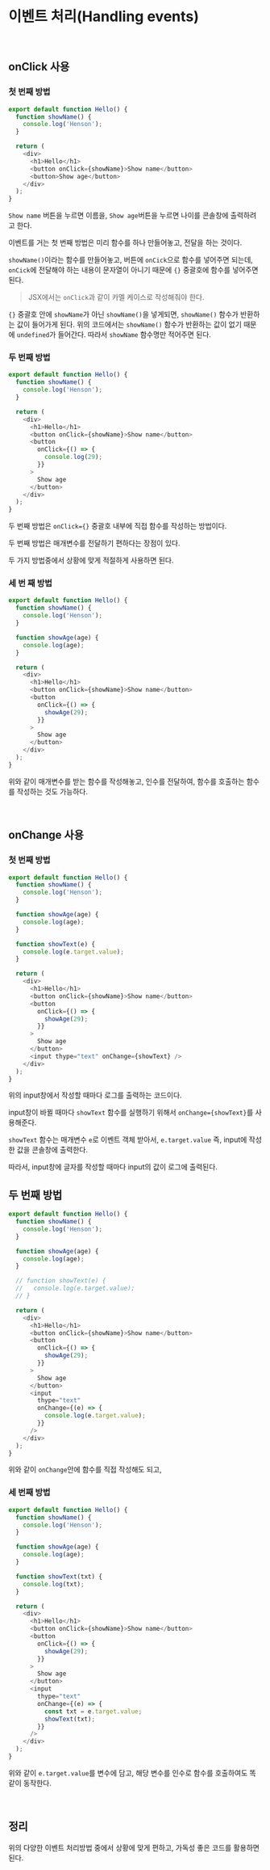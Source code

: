 # 이벤트 처리(Handling events)

<br />

## onClick 사용

### 첫 번째 방법

```javascript
export default function Hello() {
  function showName() {
    console.log('Henson');
  }

  return (
    <div>
      <h1>Hello</h1>
      <button onClick={showName}>Show name</button>
      <button>Show age</button>
    </div>
  );
}
```

`Show name` 버튼을 누르면 이름을, `Show age`버튼을 누르면 나이를 콘솔창에 출력하려고 한다.

이벤트를 거는 첫 번째 방법은 미리 함수를 하나 만들어놓고, 전달을 하는 것이다.

`showName()`이라는 함수를 만들어놓고, 버튼에 `onCick`으로 함수를 넣어주면 되는데, `onCick`에 전달해야 하는 내용이 문자열이 아니기 때문에 `{}` 중괄호에 함수를 넣어주면 된다.

> JSX에서는 `onClick`과 같이 카멜 케이스로 작성해줘야 한다.

`{}` 중괄호 안에 `showName`가 아닌 `showName()`을 넣게되면, `showName()` 함수가 반환하는 값이 들어가게 된다. 위의 코드에서는 `showName()` 함수가 반환하는 값이 없기 때문에 `undefined`가 들어간다. 따라서 `showName` 함수명만 적어주면 된다.

### 두 번째 방법

```javascript
export default function Hello() {
  function showName() {
    console.log('Henson');
  }

  return (
    <div>
      <h1>Hello</h1>
      <button onClick={showName}>Show name</button>
      <button
        onClick={() => {
          console.log(29);
        }}
      >
        Show age
      </button>
    </div>
  );
}
```

두 번째 방법은 `onClick={}` 중괄호 내부에 직접 함수를 작성하는 방법이다.

두 번째 방법은 매개변수를 전달하기 편하다는 장점이 있다.

두 가지 방법중에서 상황에 맞게 적절하게 사용하면 된다.

### 세 번 째 방법

```javascript
export default function Hello() {
  function showName() {
    console.log('Henson');
  }

  function showAge(age) {
    console.log(age);
  }

  return (
    <div>
      <h1>Hello</h1>
      <button onClick={showName}>Show name</button>
      <button
        onClick={() => {
          showAge(29);
        }}
      >
        Show age
      </button>
    </div>
  );
}
```

위와 같이 매개변수를 받는 함수를 작성해놓고, 인수를 전달하여, 함수를 호출하는 함수를 작성하는 것도 가능하다.

<br />

## onChange 사용

### 첫 번째 방법

```javascript
export default function Hello() {
  function showName() {
    console.log('Henson');
  }

  function showAge(age) {
    console.log(age);
  }

  function showText(e) {
    console.log(e.target.value);
  }

  return (
    <div>
      <h1>Hello</h1>
      <button onClick={showName}>Show name</button>
      <button
        onClick={() => {
          showAge(29);
        }}
      >
        Show age
      </button>
      <input thype="text" onChange={showText} />
    </div>
  );
}
```

위의 input창에서 작성할 때마다 로그를 출력하는 코드이다.

input창이 바뀔 때마다 `showText` 함수를 실행하기 위해서 `onChange={showText}`를 사용해준다.

`showText` 함수는 매개변수 `e`로 이벤트 객체 받아서, `e.target.value` 즉, input에 작성한 값을 콘솔창에 출력한다.

따라서, input창에 글자를 작성할 때마다 input의 값이 로그에 출력된다.

## 두 번째 방법

```javascript
export default function Hello() {
  function showName() {
    console.log('Henson');
  }

  function showAge(age) {
    console.log(age);
  }

  // function showText(e) {
  //   console.log(e.target.value);
  // }

  return (
    <div>
      <h1>Hello</h1>
      <button onClick={showName}>Show name</button>
      <button
        onClick={() => {
          showAge(29);
        }}
      >
        Show age
      </button>
      <input
        thype="text"
        onChange={(e) => {
          console.log(e.target.value);
        }}
      />
    </div>
  );
}
```

위와 같이 `onChange`안에 함수를 직접 작성해도 되고,

### 세 번째 방법

```javascript
export default function Hello() {
  function showName() {
    console.log('Henson');
  }

  function showAge(age) {
    console.log(age);
  }

  function showText(txt) {
    console.log(txt);
  }

  return (
    <div>
      <h1>Hello</h1>
      <button onClick={showName}>Show name</button>
      <button
        onClick={() => {
          showAge(29);
        }}
      >
        Show age
      </button>
      <input
        thype="text"
        onChange={(e) => {
          const txt = e.target.value;
          showText(txt);
        }}
      />
    </div>
  );
}
```

위와 같이 `e.target.value`를 변수에 담고, 해당 변수를 인수로 함수를 호출하여도 똑같이 동작한다.

<br />

## 정리

위의 다양한 이벤트 처리방법 중에서 상황에 맞게 편하고, 가독성 좋은 코드를 활용하면 된다.
